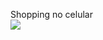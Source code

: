Shopping no celular
<br>
<img src="https://github.com/valeriasn910/ShoppingNoCelular/blob/master/Captura%20de%20tela%202024-02-23%20145120.png?raw=true"/>
